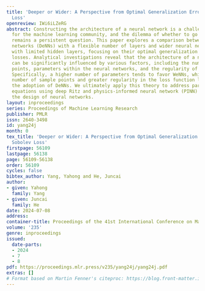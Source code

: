 ```yaml
---
title: 'Deeper or Wider: A Perspective from Optimal Generalization Error with Sobolev
  Loss'
openreview: IWi6iLZeRG
abstract: Constructing the architecture of a neural network is a challenging pursuit
  for the machine learning community, and the dilemma of whether to go deeper or wider
  remains a persistent question. This paper explores a comparison between deeper neural
  networks (DeNNs) with a flexible number of layers and wider neural networks (WeNNs)
  with limited hidden layers, focusing on their optimal generalization error in Sobolev
  losses. Analytical investigations reveal that the architecture of a neural network
  can be significantly influenced by various factors, including the number of sample
  points, parameters within the neural networks, and the regularity of the loss function.
  Specifically, a higher number of parameters tends to favor WeNNs, while an increased
  number of sample points and greater regularity in the loss function lean towards
  the adoption of DeNNs. We ultimately apply this theory to address partial differential
  equations using deep Ritz and physics-informed neural network (PINN) methods, guiding
  the design of neural networks.
layout: inproceedings
series: Proceedings of Machine Learning Research
publisher: PMLR
issn: 2640-3498
id: yang24j
month: 0
tex_title: 'Deeper or Wider: A Perspective from Optimal Generalization Error with
  Sobolev Loss'
firstpage: 56109
lastpage: 56138
page: 56109-56138
order: 56109
cycles: false
bibtex_author: Yang, Yahong and He, Juncai
author:
- given: Yahong
  family: Yang
- given: Juncai
  family: He
date: 2024-07-08
address:
container-title: Proceedings of the 41st International Conference on Machine Learning
volume: '235'
genre: inproceedings
issued:
  date-parts:
  - 2024
  - 7
  - 8
pdf: https://proceedings.mlr.press/v235/yang24j/yang24j.pdf
extras: []
# Format based on Martin Fenner's citeproc: https://blog.front-matter.io/posts/citeproc-yaml-for-bibliographies/
---
```

